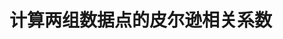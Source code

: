 <!--
 * @Github       : https://github.com/superzhc/BigData-A-Question
 * @Author       : SUPERZHC
 * @CreateDate   : 2020-11-27 17:31:18
 * @LastEditTime : 2020-11-27 17:31:18
 * @Copyright 2020 SUPERZHC
-->
# 计算两组数据点的皮尔逊相关系数